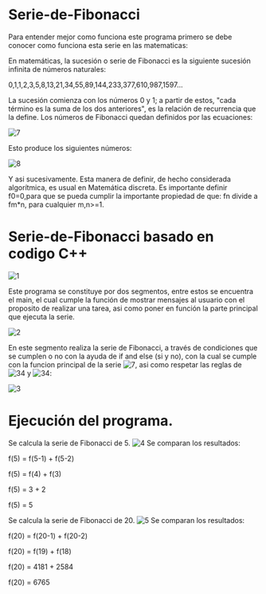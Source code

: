 # Serie-de-Fibonacci

Para entender mejor como funciona este programa primero se debe conocer como funciona esta serie en las matematicas:

En matemáticas, la sucesión o serie de Fibonacci es la siguiente sucesión infinita de números naturales:

0,1,1,2,3,5,8,13,21,34,55,89,144,233,377,610,987,1597...

La sucesión comienza con los números 0 y 1; a partir de estos, "cada término es la suma de los dos anteriores", es la relación de recurrencia que la define. Los números de Fibonacci quedan definidos por las ecuaciones:

![7](https://user-images.githubusercontent.com/72088585/94619471-97214780-0272-11eb-95e9-0660c0abcbab.png)

Esto produce los siguientes números:

![8](https://user-images.githubusercontent.com/72088585/94620126-b1a7f080-0273-11eb-856f-76557a77a89a.png)

Y asi sucesivamente.
Esta manera de definir, de hecho considerada algorítmica, es usual en Matemática discreta. Es importante definir f0=0,para que se pueda cumplir la importante propiedad de que: fn divide a fm*n, para cualquier m,n>=1.

# Serie-de-Fibonacci basado en codigo C++

![1](https://user-images.githubusercontent.com/72088585/94620819-dbade280-0274-11eb-8df5-95721a5d3aca.png)

Este programa se constituye por dos segmentos, entre estos se encuentra el main, el cual cumple la función de mostrar mensajes al usuario con el proposito de realizar una tarea, asi como poner en función la parte principal que ejecuta la serie.

![2](https://user-images.githubusercontent.com/72088585/94621794-97bbdd00-0276-11eb-9a70-bf2e8ae403ab.png)

En este segmento realiza la serie de Fibonacci, a través de condiciones que se cumplen o no con la ayuda de if and else (si y no), con la cual se cumple con la funcion principal de la serie ![7](https://user-images.githubusercontent.com/72088585/94622789-752ac380-0278-11eb-9dba-6f03b9983502.png), asi como respetar las reglas de ![34](https://user-images.githubusercontent.com/72088585/94623005-d6eb2d80-0278-11eb-8199-6c5e2a838acd.png) y ![34](https://user-images.githubusercontent.com/72088585/94623057-fd10cd80-0278-11eb-8325-8b0fab245c1a.png):

![3](https://user-images.githubusercontent.com/72088585/94623169-35181080-0279-11eb-80c2-2acb5a7420c0.png)

# Ejecución del programa.

Se calcula la serie de Fibonacci de 5.
![4](https://user-images.githubusercontent.com/72088585/94623627-41e93400-027a-11eb-9ad5-a67a833ca8aa.png)
Se comparan los resultados:

f(5) = f(5-1) + f(5-2)

f(5) = f(4) + f(3)

f(5) = 3 + 2

f(5) = 5


Se calcula la serie de Fibonacci de 20.
![5](https://user-images.githubusercontent.com/72088585/94623897-e0759500-027a-11eb-8f58-5f886aad2dbe.png)
Se comparan los resultados:

f(20) = f(20-1) + f(20-2)

f(20) = f(19) + f(18)

f(20) = 4181 + 2584

f(20) = 6765
